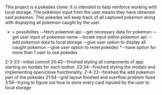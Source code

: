 <!--    ===============  -->
<!--        PURPOSE      -->
<!--    ===============  -->
This project is a pokedex clone. It is intended to help reinforce working with local storage. The pokemon input from the user means they have obtained said pokemon. This pokedex will keep track of all captured pokemon along with displaying all pokemon caught by the user.

<!--    ===============  -->
<!--        PSEUDOCODE   -->
<!--    ===============  -->
* = possibilites
--fetch pokemon api
--get necessary data for pokemon
--get user input of pokemon name
--locate input within pokemon api
--add pokemon data to local storage
--give user option to display all caught pokemon
--give user option to reset pokedex
*--have option for more than 1 user to use pokedex 

<!--    ===============  -->
<!--        UPDATES      -->
<!--    ===============  -->
2-3-23--initial commit
    20:43--finished styling all components of app. starting on modals for each button.
    23:34--finished styling the modals and implementing open/close functionality.
2-4-23--finished the add pokemon part of the pokedex
    21:54--grid layout finished and overflow problem fixed
    3:56--trying to figure out how to store every card inputed by the user to local storage